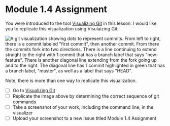 # Module 1.4 Assignment

You were introduced to the tool [Visualizing Git](http://git-school.github.io/visualizing-git/) in this lesson. I would like you to replicate this visualization using Visulaizing Git:

![A git visualization showing dots to represent commits. From left to right, there is a commit labeled "first commit", then another commit. From there the commits fork into two directions. There is a line continuing to extend straight to the right with 1 commit that has a branch label that says "new-feature". There is another diagonal line extending from the fork going up and to the right. The diagonal line has 1 commit highlighted in green that has a branch label, "master", as well as a label that says "HEAD".](https://github.com/github-campus-advisors/Campus-Advisor-Training/blob/master/Module%201/assets/visualize_git.png)

Note, there is more than one way to replicate this visualization. 

- [ ] Go to [Visualizing Git](http://git-school.github.io/visualizing-git/)
- [ ] Replicate the image above by determining the correct sequence of git commands
- [ ] Take a screenshot of your work, including the command line, in the visualizer
- [ ] Upload your screenshot to a new Issue titled Module 1.4 Assignment
